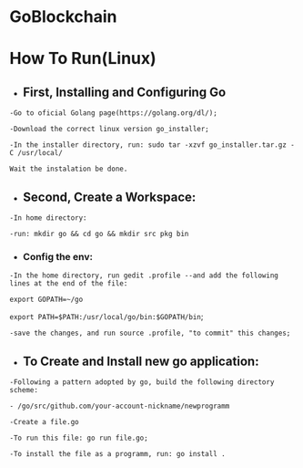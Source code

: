 # GoBlockchain

# How To Run(Linux)

* ## First, Installing and Configuring Go

`-Go to oficial Golang page(https://golang.org/dl/);` 

`-Download the correct linux version go_installer;`

`-In the installer directory, run: sudo tar -xzvf go_installer.tar.gz -C /usr/local/`

`Wait the instalation be done.`

* ## Second, Create a Workspace:

`-In home directory:`

`-run: mkdir go && cd go && mkdir src pkg bin`

* ### Config the env:

`-In the home directory, run gedit .profile --and add the following lines at the end of the file:`

`export GOPATH=~/go`

`export PATH=$PATH:/usr/local/go/bin:$GOPATH/bin`;

`-save the changes, and run source .profile, "to commit" this changes;`

* ## To Create and Install new go application:

`-Following a pattern adopted by go, build the following directory scheme:`

`- /go/src/github.com/your-account-nickname/newprogramm`

`-Create a file.go`

`-To run this file: go run file.go;`

`-To install the file as a programm, run: go install .`




